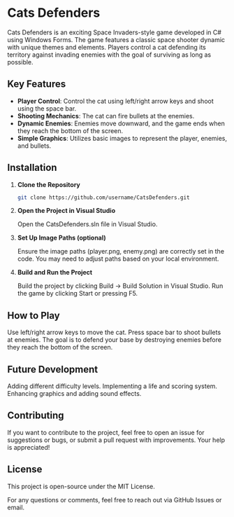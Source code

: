# Cats Defenders

Cats Defenders is an exciting Space Invaders-style game developed in C# using Windows Forms. The game features a classic space shooter dynamic with unique themes and elements. Players control a cat defending its territory against invading enemies with the goal of surviving as long as possible.

## Key Features

- **Player Control**: Control the cat using left/right arrow keys and shoot using the space bar.
- **Shooting Mechanics**: The cat can fire bullets at the enemies.
- **Dynamic Enemies**: Enemies move downward, and the game ends when they reach the bottom of the screen.
- **Simple Graphics**: Utilizes basic images to represent the player, enemies, and bullets.

## Installation

1. **Clone the Repository**

   ```sh
   git clone https://github.com/username/CatsDefenders.git

2. **Open the Project in Visual Studio**

      Open the CatsDefenders.sln file in Visual Studio.

3. **Set Up Image Paths (optional)**
   
      Ensure the image paths (player.png, enemy.png) are correctly set in the code. You may need to adjust paths based on your local environment.

5. **Build and Run the Project**
   
      Build the project by clicking Build -> Build Solution in Visual Studio.
      Run the game by clicking Start or pressing F5.

## How to Play

   Use left/right arrow keys to move the cat.
   Press space bar to shoot bullets at enemies.
   The goal is to defend your base by destroying enemies before they reach the bottom of the screen.

## Future Development

   Adding different difficulty levels.
   Implementing a life and scoring system.
   Enhancing graphics and adding sound effects.


## Contributing

   If you want to contribute to the project, feel free to open an issue for suggestions or bugs, or submit a pull request with improvements. Your help is appreciated!


## License

   This project is open-source under the MIT License.

For any questions or comments, feel free to reach out via GitHub Issues or email.

